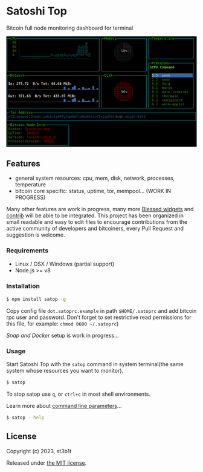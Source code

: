 # Satoshi Top

Bitcoin full node monitoring dashboard for terminal

![system](docs/satop.gif)

## Features
- general system resources: cpu, mem, disk, network, processes, temperature
- bitcoin core specific: status, uptime, tor, mempool... (WORK IN PROGRESS)

Many other features are work in progress, many more [Blessed widgets](https://github.com/chjj/blessed#widgets) and [contrib](https://github.com/yaronn/blessed-contrib#widgets) will be able to be integrated.
This project has been organized in small readable and easy to edit files to encourage contributions from the active community of developers and bitcoiners, every Pull Request and suggestion is welcome.


### Requirements

* Linux / OSX / Windows (partial support)
* Node.js >= v8

### Installation

```sh
$ npm install satop -g
```
Copy config file `dot.satoprc.example` in path `$HOME/.satoprc` and add bitcoin rpc user and password.
Don't forget to set restrictive read permissions for this file, for example: `chmod 0600 ~/.satoprc`)

*Snap and Docker* setup is work in progress...

### Usage

Start Satoshi Top with the `satop` command in system terminal(the same system whose resources you want to monitor).

```sh
$ satop
```

To stop satop use `q`, or `ctrl+c` in most shell environments.

Learn more about [command line parameters](docs/cli.md)...

```sh
$ satop --help
```

## License

Copyright (c) 2023, st3b1t

Released under [the MIT license](LICENSE).
